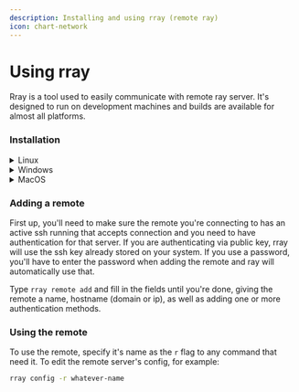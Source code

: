 ```yaml
---
description: Installing and using rray (remote ray)
icon: chart-network
---
```


# Using rray

Rray is a tool used to easily communicate with remote ray server. It's designed to run on development machines and builds are available for almost all platforms.&#x20;

### Installation

<details>

<summary>Linux</summary>

Binaries are [available on Github](https://github.com/pyrretsoftware/ray/releases).

</details>

<details>

<summary>Windows</summary>

On windows, you can install rray with winget:

```bash
winget install -e --id Pyrret.Rray
```

Binaries are also [available on Github](https://github.com/pyrretsoftware/ray/releases).

</details>

<details>

<summary>MacOS</summary>

Binaries are [available on Github](https://github.com/pyrretsoftware/ray/releases).

</details>

### Adding a remote

First up, you'll need to make sure the remote you're connecting to has an active ssh running that accepts connection and you need to have authentication for that server. If you are authenticating via public key, rray will use the ssh key already stored on your system. If you use a password, you'll have to enter the password when adding the remote and ray will automatically use that.

Type `rray remote add`  and fill in the fields until you're done, giving the remote a name, hostname (domain or ip), as well as adding one or more authentication methods.

### Using the remote

To use the remote, specify it's name as the `r` flag to any command that need it. To edit the remote server's config, for example:

```bash
rray config -r whatever-name
```
